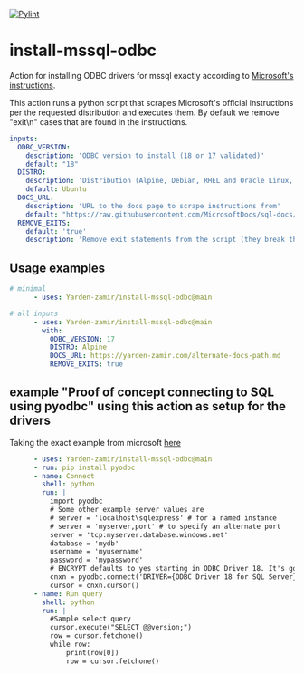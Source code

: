 [![Pylint](https://github.com/Yarden-zamir/install-mssql-odbc/actions/workflows/pylint.yml/badge.svg)](https://github.com/Yarden-zamir/install-mssql-odbc/actions/workflows/pylint.yml)
# install-mssql-odbc
Action for installing ODBC drivers for mssql exactly according to [Microsoft's instructions](https://learn.microsoft.com/en-us/sql/connect/odbc/linux-mac/installing-the-microsoft-odbc-driver-for-sql-server?view=sql-server-ver16&tabs=redhat18-install%2Calpine17-install%2Cdebian8-install%2Credhat7-13-install%2Crhel7-offline#18).

This action runs a python script that scrapes Microsoft's official instructions per the requested distribution and executes them.
By default we remove "exit\n" cases that are found in the instructions.
```yaml
inputs:
  ODBC_VERSION:
    description: 'ODBC version to install (18 or 17 validated)'
    default: "18"
  DISTRO:
    description: 'Distribution (Alpine, Debian, RHEL and Oracle Linux, SLES, Ubuntu)'
    default: Ubuntu
  DOCS_URL:
    description: 'URL to the docs page to scrape instructions from'
    default: "https://raw.githubusercontent.com/MicrosoftDocs/sql-docs/live/docs/connect/odbc/linux-mac/installing-the-microsoft-odbc-driver-for-sql-server.md"
  REMOVE_EXITS:
    default: 'true'
    description: 'Remove exit statements from the script (they break the workflow)'
```
## Usage examples
```yaml
# minimal
      - uses: Yarden-zamir/install-mssql-odbc@main
```

```yaml
# all inputs
      - uses: Yarden-zamir/install-mssql-odbc@main
        with:
          ODBC_VERSION: 17
          DISTRO: Alpine
          DOCS_URL: https://yarden-zamir.com/alternate-docs-path.md
          REMOVE_EXITS: true
```

## example "Proof of concept connecting to SQL using pyodbc" using this action as setup for the drivers
Taking the exact example from microsoft [here](https://learn.microsoft.com/en-us/sql/connect/python/pyodbc/step-3-proof-of-concept-connecting-to-sql-using-pyodbc?view=sql-server-ver16)
```yaml
      - uses: Yarden-zamir/install-mssql-odbc@main
      - run: pip install pyodbc
      - name: Connect 
        shell: python
        run: |
          import pyodbc 
          # Some other example server values are
          # server = 'localhost\sqlexpress' # for a named instance
          # server = 'myserver,port' # to specify an alternate port
          server = 'tcp:myserver.database.windows.net' 
          database = 'mydb' 
          username = 'myusername' 
          password = 'mypassword' 
          # ENCRYPT defaults to yes starting in ODBC Driver 18. It's good to always specify ENCRYPT=yes on the client side to avoid MITM attacks.
          cnxn = pyodbc.connect('DRIVER={ODBC Driver 18 for SQL Server};SERVER='+server+';DATABASE='+database+';ENCRYPT=yes;UID='+username+';PWD='+ password)
          cursor = cnxn.cursor()
      - name: Run query
        shell: python
        run: |
          #Sample select query
          cursor.execute("SELECT @@version;") 
          row = cursor.fetchone() 
          while row: 
              print(row[0])
              row = cursor.fetchone()
```
